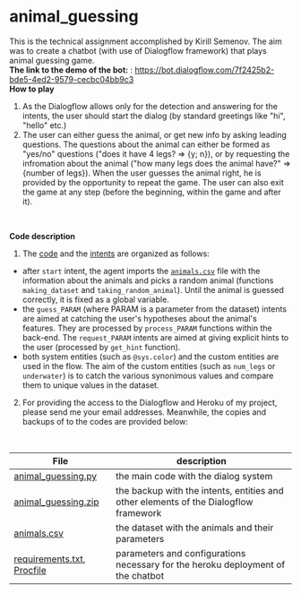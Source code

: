 # animal_guessing
This is the technical assignment accomplished by Kirill Semenov. The aim was to create a chatbot (with use of Dialogflow framework) that plays animal guessing game. </br>
**The link to the demo of the bot:** : https://bot.dialogflow.com/7f2425b2-bde5-4ed2-9579-cecbc04bb9c3 
</br>
**How to play**
1. As the Dialogflow allows only for the detection and answering for the intents, the user should start the dialog (by standard greetings like "hi", "hello" etc.)
2. The user can either guess the animal, or get new info by asking leading questions. The questions about the animal can either be formed as "yes/no" questions ("does it have 4 legs? => {y; n}), or by requesting the infromation about the animal ("how many legs does the animal have?" => {number of legs}). When the user guesses the animal right, he is provided by the opportunity to repeat the game. The user can also exit the game at any step (before the beginning, within the game and after it).
</br>


**Code description**

1. The [code](animal_guessing.py) and the [intents](animal_guessing.zip) are organized as follows:
 * after `start` intent, the agent imports the [`animals.csv`](animals.csv) file with the information about the animals and picks a random animal (functions `making_dataset` and `taking_random_animal`). Until the animal is guessed correctly, it is fixed as a global variable.
 *  the `guess_PARAM` (where PARAM is a parameter from the dataset) intents are aimed at catching the user's hypotheses about the animal's features. They are processed by `process_PARAM` functions within the back-end. The `request_PARAM` intents are aimed at giving explicit hints to the user (processed by `get_hint` function).  
 *  both system entities (such as `@sys.color`) and the custom entities are used in the flow. The aim of the custom entities (such as `num_legs` or `underwater`) is to catch the various synonimous values and compare them to unique values in the dataset. 

2. For providing the access to the Dialogflow and Heroku of my project, please send me your email addresses. Meanwhile, the copies and backups of to the codes are provided below:
</br> 

| File | description |
| --- | --- |
| [animal_guessing.py](animal_guessing.py) | the main code with the dialog system |
| [animal_guessing.zip](animal_guessing.zip) | the backup with the intents, entities and other elements of the Dialogflow framework |
| [animals.csv](animals.csv) | the dataset with the animals and their parameters |
| [requirements.txt](requirements.txt), [Procfile](Procfile) | parameters and configurations necessary for the heroku deployment of the chatbot |


